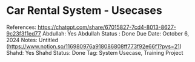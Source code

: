 # Car Rental System - Usecases

References: https://chatgpt.com/share/67015827-7cd4-8013-8627-9c23f3f1ed77
Abdullah: Yes
Abdullah Status : Done
Due Date: October 6, 2024
Notes: Untitled (https://www.notion.so/116980976a918086808ff773f92e66f1?pvs=21) 
Shahd: Yes
Shahd Status: Done
Tag: System Usecase, Training Project